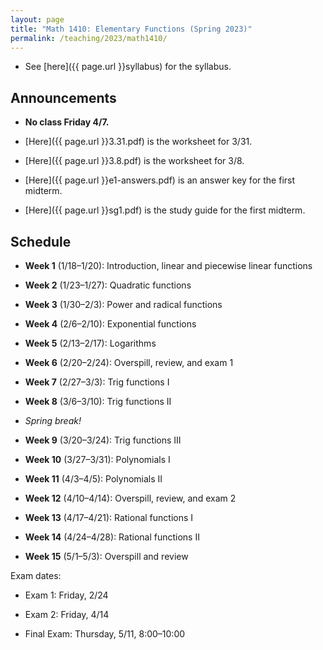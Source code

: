 ```yaml
---
layout: page
title: "Math 1410: Elementary Functions (Spring 2023)"
permalink: /teaching/2023/math1410/
---
```


* See [here]({{ page.url }}syllabus) for the syllabus.



Announcements
-------------

* **No class Friday 4/7.**

* [Here]({{ page.url }}3.31.pdf) is the worksheet for 3/31.

* [Here]({{ page.url }}3.8.pdf) is the worksheet for 3/8.

* [Here]({{ page.url }}e1-answers.pdf) is an answer key for the first midterm.

* [Here]({{ page.url }}sg1.pdf) is the study guide for the first midterm.

Schedule
--------

* **Week 1** (1/18–1/20): Introduction, linear and piecewise linear functions

* **Week 2** (1/23–1/27): Quadratic functions

* **Week 3** (1/30–2/3): Power and radical functions

* **Week 4** (2/6–2/10): Exponential functions

* **Week 5** (2/13–2/17): Logarithms

* **Week 6** (2/20–2/24): Overspill, review, and exam 1

* **Week 7** (2/27–3/3): Trig functions I

* **Week 8** (3/6–3/10): Trig functions II

* *Spring break!*

* **Week 9** (3/20–3/24): Trig functions III

* **Week 10** (3/27–3/31): Polynomials I

* **Week 11** (4/3–4/5): Polynomials II

* **Week 12** (4/10–4/14): Overspill, review, and exam 2

* **Week 13** (4/17–4/21): Rational functions I

* **Week 14** (4/24–4/28): Rational functions II

* **Week 15** (5/1–5/3): Overspill and review

Exam dates:

* Exam 1: Friday, 2/24

* Exam 2: Friday, 4/14

* Final Exam: Thursday, 5/11, 8:00–10:00
	
	
